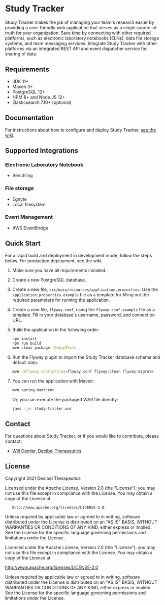 # Study Tracker 

Study Tracker makes the job of managing your team's research easier by providing a user-friendly web
application that serves as a single source-of-truth for your organization. Save time by
connecting with other required platforms, such as electronic laboratory notebooks (ELNs), data file
storage systems, and team messaging services. Integrate Study Tracker with other platforms via an 
integrated REST API and event dispatcher service for sharing of data.

## Requirements

- JDK 11+
- Maven 3+
- PostgreSQL 12+
- NPM 8+ and Node.JS 12+
- Elasticsearch 7.10+ (optional)

## Documentation

For instructions about how to configure and deploy Study
Tracker, [see the wiki](https://github.com/Decibel-Therapeutics/Study-Tracker/wiki).

## Supported Integrations

### Electronic Laboratory Notebook

- Benchling

### File storage

- Egnyte
- Local filesystem

### Event Management

- AWS EventBridge

## Quick Start

For a rapid build and deployment in development mode, follow the steps below. For production deployment, see the wiki.

1. Make sure you have all requirements installed.
2. Create a new PostgreSQL database.
3. Create a new file, `src/main/resources/application.properties`. Use the
   `application.properties.example` file as a template for filling out the required parameters for
   running the application.
4. Create a new file, `flyway.conf`, using the `flyway.conf.example` file as a template. Fill in 
   your database's username, password, and connection URL.
5. Build the application in the following order:

    ```bash
    npm install
    npm run build
    mvn clean package -DskipTests
    ```
   
6. Run the Flyway plugin to import the Study Tracker database schema and default data:
   
   ```bash
   mvn -Dflyway.configFiles=flyway.conf flyway:clean flyway:migrate
   ```
   
7. You can run the application with Maven:

   ```bash
   mvn spring-boot:run 
   ```
   
   Or, you can execute the packaged WAR file directly:
   
   ```bash
   java -jar study-tracker.war
   ```

## Contact

For questions about Study Tracker, or if you would like to contribute, please contact:

- [Will Oemler, Decibel Therapeutics](mailto:woemler@decibeltx.com)

## License

Copyright 2021 Decibel Therapeutics

Licensed under the Apache License, Version 2.0 (the "License"); you may not use this file except in
compliance with the License. You may obtain a copy of the License at

       http://www.apache.org/licenses/LICENSE-2.0

Unless required by applicable law or agreed to in writing, software distributed under the License is
distributed on an "AS IS" BASIS, WITHOUT WARRANTIES OR CONDITIONS OF ANY KIND, either express or
implied. See the License for the specific language governing permissions and limitations under the
License.

Licensed under the Apache License, Version 2.0 (the "License"); you may not use this file except in
compliance with the License. You may obtain a copy of the License at

http://www.apache.org/licenses/LICENSE-2.0

Unless required by applicable law or agreed to in writing, software distributed under the License is
distributed on an "AS IS" BASIS, WITHOUT WARRANTIES OR CONDITIONS OF ANY KIND, either express or
implied. See the License for the specific language governing permissions and limitations under the
License.
